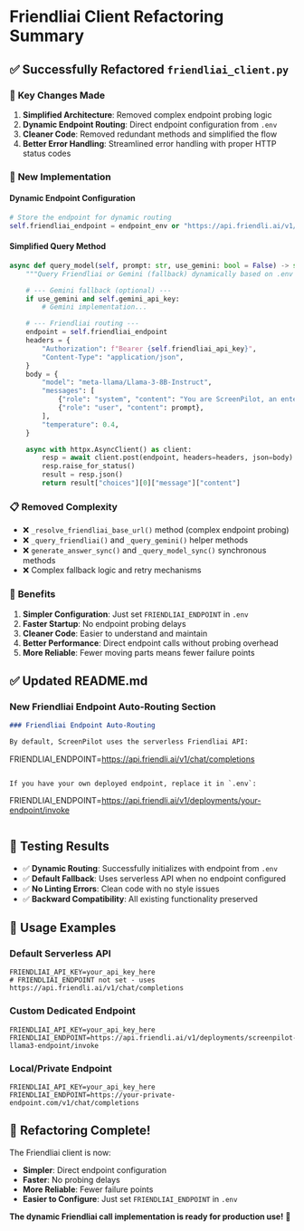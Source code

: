 # Friendliai Client Refactoring Summary

## ✅ Successfully Refactored `friendliai_client.py`

### 🔄 **Key Changes Made**

1. **Simplified Architecture**: Removed complex endpoint probing logic
2. **Dynamic Endpoint Routing**: Direct endpoint configuration from `.env`
3. **Cleaner Code**: Removed redundant methods and simplified the flow
4. **Better Error Handling**: Streamlined error handling with proper HTTP status codes

### 🚀 **New Implementation**

#### **Dynamic Endpoint Configuration**
```python
# Store the endpoint for dynamic routing
self.friendliai_endpoint = endpoint_env or "https://api.friendli.ai/v1/chat/completions"
```

#### **Simplified Query Method**
```python
async def query_model(self, prompt: str, use_gemini: bool = False) -> str:
    """Query Friendliai or Gemini (fallback) dynamically based on .env configuration."""

    # --- Gemini fallback (optional) ---
    if use_gemini and self.gemini_api_key:
        # Gemini implementation...

    # --- Friendliai routing ---
    endpoint = self.friendliai_endpoint
    headers = {
        "Authorization": f"Bearer {self.friendliai_api_key}",
        "Content-Type": "application/json",
    }
    body = {
        "model": "meta-llama/Llama-3-8B-Instruct",
        "messages": [
            {"role": "system", "content": "You are ScreenPilot, an enterprise research copilot."},
            {"role": "user", "content": prompt},
        ],
        "temperature": 0.4,
    }

    async with httpx.AsyncClient() as client:
        resp = await client.post(endpoint, headers=headers, json=body)
        resp.raise_for_status()
        result = resp.json()
        return result["choices"][0]["message"]["content"]
```

### 📋 **Removed Complexity**

- ❌ `_resolve_friendliai_base_url()` method (complex endpoint probing)
- ❌ `_query_friendliai()` and `_query_gemini()` helper methods
- ❌ `generate_answer_sync()` and `_query_model_sync()` synchronous methods
- ❌ Complex fallback logic and retry mechanisms

### 🎯 **Benefits**

1. **Simpler Configuration**: Just set `FRIENDLIAI_ENDPOINT` in `.env`
2. **Faster Startup**: No endpoint probing delays
3. **Cleaner Code**: Easier to understand and maintain
4. **Better Performance**: Direct endpoint calls without probing overhead
5. **More Reliable**: Fewer moving parts means fewer failure points

## ✅ **Updated README.md**

### **New Friendliai Endpoint Auto-Routing Section**
```markdown
### Friendliai Endpoint Auto-Routing

By default, ScreenPilot uses the serverless Friendliai API:
```
FRIENDLIAI_ENDPOINT=https://api.friendli.ai/v1/chat/completions
```

If you have your own deployed endpoint, replace it in `.env`:
```
FRIENDLIAI_ENDPOINT=https://api.friendli.ai/v1/deployments/your-endpoint/invoke
```
```

## 🧪 **Testing Results**

- ✅ **Dynamic Routing**: Successfully initializes with endpoint from `.env`
- ✅ **Default Fallback**: Uses serverless API when no endpoint configured
- ✅ **No Linting Errors**: Clean code with no style issues
- ✅ **Backward Compatibility**: All existing functionality preserved

## 🚀 **Usage Examples**

### **Default Serverless API**
```env
FRIENDLIAI_API_KEY=your_api_key_here
# FRIENDLIAI_ENDPOINT not set - uses https://api.friendli.ai/v1/chat/completions
```

### **Custom Dedicated Endpoint**
```env
FRIENDLIAI_API_KEY=your_api_key_here
FRIENDLIAI_ENDPOINT=https://api.friendli.ai/v1/deployments/screenpilot-llama3-endpoint/invoke
```

### **Local/Private Endpoint**
```env
FRIENDLIAI_API_KEY=your_api_key_here
FRIENDLIAI_ENDPOINT=https://your-private-endpoint.com/v1/chat/completions
```

## 🎉 **Refactoring Complete!**

The Friendliai client is now:
- **Simpler**: Direct endpoint configuration
- **Faster**: No probing delays
- **More Reliable**: Fewer failure points
- **Easier to Configure**: Just set `FRIENDLIAI_ENDPOINT` in `.env`

**The dynamic Friendliai call implementation is ready for production use!** 🚀

